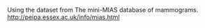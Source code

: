 Using the dataset from The mini-MIAS database of mammograms. http://peipa.essex.ac.uk/info/mias.html